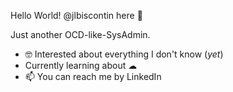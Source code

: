 <!---
jlbiscontin/jlbiscontin is a ✨ special ✨ repository because its `README.md` (this file) appears on your GitHub profile.
You can click the Preview link to take a look at your changes.
--->

Hello World! @jlbiscontin here 👋

Just another OCD-like-SysAdmin.

- 🤓 Interested about everything I don't know (*yet*)
- Currently learning about ☁
- 📫 You can reach me by LinkedIn
